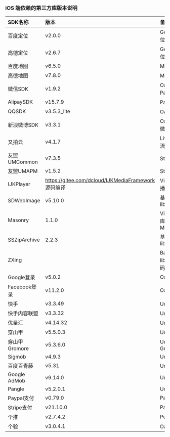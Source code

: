 ### iOS 端依赖的第三方库版本说明

|SDK名称|版本|备注（使用模块）|
|:--|:--|:--|
|百度定位|v2.0.0|Geolocation/百度定位模块 |
|高德定位|v2.6.7|Geolocation/高德定位 |
|百度地图|v6.5.0|Maps/百度地图 |
|高德地图|v7.8.0|Maps/高德地图 |
|微信SDK|v1.9.2|Oauth、Share、Payment/微信|
|AlipaySDK|v15.7.9|Payment/支付宝|
|QQSDK|v3.5.3_lite|Oauth、Share/QQ|
|新浪微博SDK|v3.3.1|Oauth、Share/新浪微博|
|又拍云|v4.1.7|LivePusher（直播推流）|
|友盟UMCommon|v7.3.5|Statistic(友盟统计)|
|友盟UMAPM|v1.5.2|Statistic(友盟统计)|
|IJKPlayer|https://gitee.com/dcloud/IJKMediaFramework 源码编译|VideoPlayer（视频播放）|
|SDWebImage|v5.10.0|基础库/对应的库 libSDWebImage.a |
|Masonry|1.1.0|VideoPlayer/对应的库 Masonry.framework|
|SSZipArchive|2.2.3|基础库/对应的库 libcoreSupport.a|
| ZXing ||Barcode/对应的库 libDCUniZXing.a 源码已修改|
|Google登录|v5.0.2|Oauth/Google|
|Facebook登录|v11.2.0|Oauth/Facebook|
|快手|v3.3.49|UniAD/快手|
|快手内容联盟|v3.3.32|UniAD/快手内容联盟|
|优量汇|v4.14.32|UniAD/优量汇|
|穿山甲|v5.5.0.3|UniAD/穿山甲|
|穿山甲Gromore|v5.3.6.0|UniAD/穿山甲Gromore|
|Sigmob|v4.9.3|UniAD/Sigmob|
|百度百青藤|v5.31|UniAD/百度|
|Google AdMob|v9.14.0|UniAD/AdMob|
|Pangle|v5.2.0.1|UniAD/Pangle|
|Paypal支付|v0.79.0|Payment/Paypal|
|Stripe支付|v21.10.0|Payment/Stripe|
|个推|v2.7.4.2|Push/UniPush|
|个验|v3.0.4.1|Oauth/一键登录|
